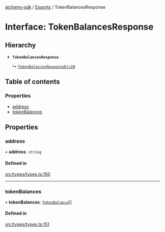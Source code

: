 [alchemy-sdk](../README.md) / [Exports](../modules.md) / TokenBalancesResponse

# Interface: TokenBalancesResponse

## Hierarchy

- **`TokenBalancesResponse`**

  ↳ [`TokenBalancesResponseErc20`](TokenBalancesResponseErc20.md)

## Table of contents

### Properties

- [address](TokenBalancesResponse.md#address)
- [tokenBalances](TokenBalancesResponse.md#tokenbalances)

## Properties

### address

• **address**: `string`

#### Defined in

[src/types/types.ts:150](https://github.com/alchemyplatform/alchemy-sdk-js/blob/f2b072e/src/types/types.ts#L150)

___

### tokenBalances

• **tokenBalances**: [`TokenBalance`](../modules.md#tokenbalance)[]

#### Defined in

[src/types/types.ts:151](https://github.com/alchemyplatform/alchemy-sdk-js/blob/f2b072e/src/types/types.ts#L151)
